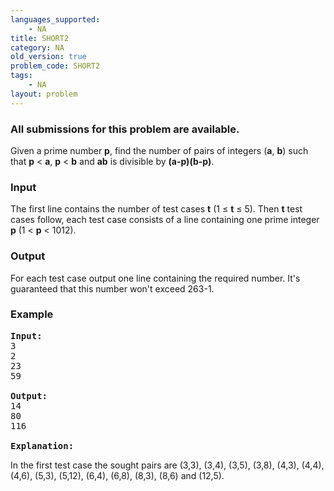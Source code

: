 ```yaml
---
languages_supported:
    - NA
title: SHORT2
category: NA
old_version: true
problem_code: SHORT2
tags:
    - NA
layout: problem
---
```

###  All submissions for this problem are available. 

Given a prime number **p**, find the number of pairs of integers (**a**, **b**) such that **p** < **a**, **p** < **b** and **ab** is divisible by **(a-p)(b-p)**.

### Input

The first line contains the number of test cases **t** (1 ≤ **t** ≤ 5). Then **t** test cases follow, each test case consists of a line containing one prime integer **p** (1 < **p** < 1012).

### Output

For each test case output one line containing the required number. It's guaranteed that this number won't exceed 263-1.

### Example

<pre>
<b>Input:</b>
3
2
23
59

<b>Output:</b>
14
80
116

<b>Explanation:</b>
</pre>
In the first test case the sought pairs are (3,3), (3,4), (3,5), (3,8), (4,3), (4,4), (4,6), (5,3), (5,12), (6,4), (6,8), (8,3), (8,6) and (12,5).
